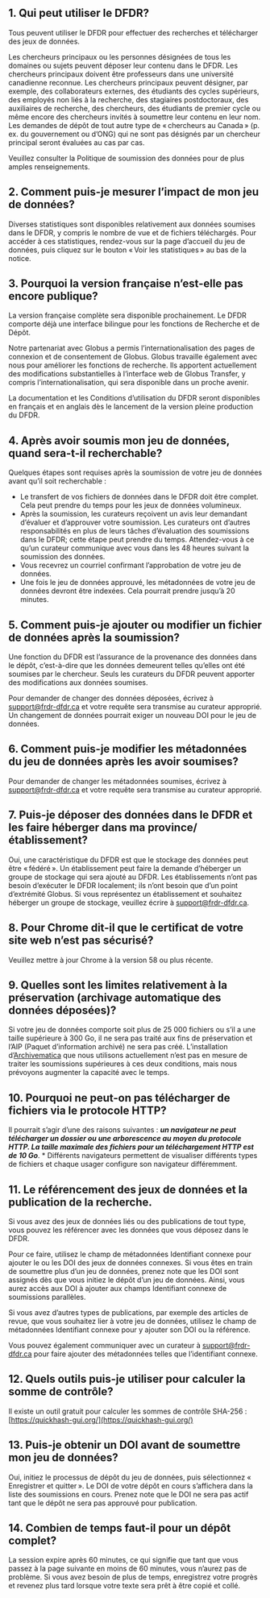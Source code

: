 ## 1. Qui peut utiliser le DFDR?
Tous peuvent utiliser le DFDR pour effectuer des recherches et télécharger des jeux de données.

Les chercheurs principaux ou les personnes désignées de tous les domaines ou sujets peuvent déposer leur contenu dans le DFDR. Les chercheurs principaux doivent être professeurs dans une université canadienne reconnue. Les chercheurs principaux peuvent désigner, par exemple, des collaborateurs externes, des étudiants des cycles supérieurs, des employés non liés à la recherche, des stagiaires postdoctoraux, des auxiliaires de recherche, des chercheurs, des étudiants de premier cycle ou même encore des chercheurs invités à soumettre leur contenu en leur nom. Les demandes de dépôt de tout autre type de « chercheurs au Canada » (p. ex. du gouvernement ou d’ONG) qui ne sont pas désignés par un chercheur principal seront évaluées au cas par cas.

Veuillez consulter la Politique de soumission des données pour de plus amples renseignements.

## 2. Comment puis-je mesurer l’impact de mon jeu de données?
Diverses statistiques sont disponibles relativement aux données soumises dans le DFDR, y compris le nombre de vue et de fichiers téléchargés. Pour accéder à ces statistiques, rendez-vous sur la page d’accueil du jeu de données, puis cliquez sur le bouton « Voir les statistiques » au bas de la notice.

## 3. Pourquoi la version française n’est-elle pas encore publique?
La version française complète sera disponible prochainement. Le DFDR comporte déjà une interface bilingue pour les fonctions de Recherche et de Dépôt.

Notre partenariat avec Globus a permis l’internationalisation des pages de connexion et de consentement de Globus. Globus travaille également avec nous pour améliorer les fonctions de recherche. Ils apportent actuellement des modifications substantielles à l’interface web de Globus Transfer, y compris l’internationalisation, qui sera disponible dans un proche avenir.

La documentation et les Conditions d’utilisation du DFDR seront disponibles en français et en anglais dès le lancement de la version pleine production du DFDR.

## 4. Après avoir soumis mon jeu de données, quand sera-t-il recherchable?
Quelques étapes sont requises après la soumission de votre jeu de données avant qu’il soit recherchable :

* Le transfert de vos fichiers de données dans le DFDR doit être complet. Cela peut prendre du temps pour les jeux de données volumineux.
* Après la soumission, les curateurs reçoivent un avis leur demandant d’évaluer et d’approuver votre soumission. Les curateurs ont d’autres responsabilités en plus de leurs tâches d’évaluation des soumissions dans le DFDR; cette étape peut prendre du temps. Attendez-vous à ce qu’un curateur communique avec vous dans les 48 heures suivant la soumission des données.
* Vous recevrez un courriel confirmant l’approbation de votre jeu de données.
* Une fois le jeu de données approuvé, les métadonnées de votre jeu de données devront être indexées. Cela pourrait prendre jusqu’à 20 minutes.

## 5. Comment puis-je ajouter ou modifier un fichier de données après la soumission?
Une fonction du DFDR est l’assurance de la provenance des données dans le dépôt, c’est-à-dire que les données demeurent telles qu’elles ont été soumises par le chercheur. Seuls les curateurs du DFDR peuvent apporter des modifications aux données soumises.

Pour demander de changer des données déposées, écrivez à [support@frdr-dfdr.ca](mailto:support@frdr-dfdr.ca) et votre requête sera transmise au curateur approprié. Un changement de données pourrait exiger un nouveau DOI pour le jeu de données.

## 6. Comment puis-je modifier les métadonnées du jeu de données après les avoir soumises?
Pour demander de changer les métadonnées soumises, écrivez à [support@frdr-dfdr.ca](mailto:support@frdr-dfdr.ca) et votre requête sera transmise au curateur approprié.

## 7. Puis-je déposer des données dans le DFDR et les faire héberger dans ma province/établissement?
Oui, une caractéristique du DFDR est que le stockage des données peut être « fédéré ». Un établissement peut faire la demande d’héberger un groupe de stockage qui sera ajouté au DFDR. Les établissements n’ont pas besoin d’exécuter le DFDR localement; ils n’ont besoin que d’un point d’extrémité Globus. Si vous représentez un établissement et souhaitez héberger un groupe de stockage, veuillez écrire à [support@frdr-dfdr.ca](mailto:support@frdr-dfdr.ca).

## 8. Pour Chrome dit-il que le certificat de votre site web n’est pas sécurisé?
Veuillez mettre à jour Chrome à la version 58 ou plus récente.

## 9. Quelles sont les limites relativement à la préservation (archivage automatique des données déposées)?
Si votre jeu de données comporte soit plus de 25 000 fichiers ou s’il a une taille supérieure à 300 Go, il ne sera pas traité aux fins de préservation et l’AIP (Paquet d’information archivé) ne sera pas créé. L’installation d’[Archivematica](https://www.archivematica.org/fr/) que nous utilisons actuellement n’est pas en mesure de traiter les soumissions supérieures à ces deux conditions, mais nous prévoyons augmenter la capacité avec le temps.

## 10. Pourquoi ne peut-on pas télécharger de fichiers via le protocole HTTP?
Il pourrait s’agir d’une des raisons suivantes : ***un navigateur ne peut télécharger un dossier ou une arborescence au moyen du protocole HTTP. La taille maximale des fichiers pour un téléchargement HTTP est de 10 Go***. * Différents navigateurs permettent de visualiser différents types de fichiers et chaque usager configure son navigateur différemment.

## 11. Le référencement des jeux de données et la publication de la recherche.
Si vous avez des jeux de données liés ou des publications de tout type, vous pouvez les référencer avec les données que vous déposez dans le DFDR.

Pour ce faire, utilisez le champ de métadonnées Identifiant connexe pour ajouter le ou les DOI des jeux de données connexes. Si vous êtes en train de soumettre plus d’un jeu de données, prenez note que les DOI sont assignés dès que vous initiez le dépôt d’un jeu de données. Ainsi, vous aurez accès aux DOI à ajouter aux champs Identifiant connexe de soumissions parallèles.

Si vous avez d’autres types de publications, par exemple des articles de revue, que vous souhaitez lier à votre jeu de données, utilisez le champ de métadonnées Identifiant connexe pour y ajouter son DOI ou la référence.

Vous pouvez également communiquer avec un curateur à [support@frdr-dfdr.ca](mailto:support@frdr-dfdr.ca) pour faire ajouter des métadonnées telles que l’identifiant connexe.

## 12. Quels outils puis-je utiliser pour calculer la somme de contrôle?
Il existe un outil gratuit pour calculer les sommes de contrôle SHA-256 : [https://quickhash-gui.org/](https://quickhash-gui.org/)

## 13. Puis-je obtenir un DOI avant de soumettre mon jeu de données?
Oui, initiez le processus de dépôt du jeu de données, puis sélectionnez « Enregistrer et quitter ». Le DOI de votre dépôt en cours s’affichera dans la liste des soumissions en cours. Prenez note que le DOI ne sera pas actif tant que le dépôt ne sera pas approuvé pour publication.

## 14. Combien de temps faut-il pour un dépôt complet?
La session expire après 60 minutes, ce qui signifie que tant que vous passez à la page suivante en moins de 60 minutes, vous n’aurez pas de problème. Si vous avez besoin de plus de temps, enregistrez votre progrès et revenez plus tard lorsque votre texte sera prêt à être copié et collé.

